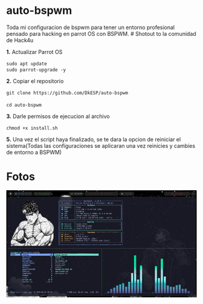 # auto-bspwm
Toda mi configuracion de bspwm para tener un entorno profesional pensado para hacking en parrot OS con BSPWM. # Shotout to la comunidad de Hack4u

**1.** Actualizar Parrot OS
```
sudo apt update
sudo parrot-upgrade -y
```
**2.** Copiar el repositorio
```
git clone https://github.com/DkESP/auto-bspwm

cd auto-bspwm
```
**3.** Darle permisos de ejecucion al archivo
```
chmod +x install.sh
```
**5.** Una vez el script haya finalizado, se te dara la opcion de reiniciar el sistema(Todas las configuraciones se aplicaran una vez reinicies y cambies de entorno a BSPWM)

# Fotos
![](images/image.png)
